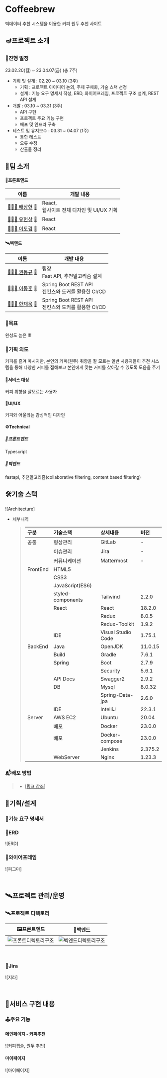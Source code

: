 # Coffeebrew

빅데이터 추천 시스템을 이용한 커피 원두 추천 사이트

## 🪔프로젝트 소개

### 📅진행 일정

23.02.20(월) ~ 23.04.07(금) (총 7주)

- 기획 및 설계 : 02.20 ~ 03.10 (3주)
  - 기획 : 프로젝트 아이디어 논의, 주제 구체화, 기술 스택 선정
  - 설계 : 기능 요구 명세서 작성, ERD, 와이어프레임, 프로젝트 구조 설계, REST API 설계
- 개발 : 03.10 ~ 03.31 (3주)
  - API 구현
  - 프로젝트 주요 기능 구현
  - 배포 및 인프라 구축
- 테스트 및 유지보수 : 03.31 ~ 04.07 (1주)
  - 통합 테스트
  - 오류 수정
  - 산출물 정리

## 🤝팀 소개

#### 🌈프론트엔드

| 이름                                                       | 개발 내용                                             |
| ---------------------------------------------------------- | ----------------------------------------------------- |
| [👨🏻‍💻 배상현](https://github.com/{}) [📧](mailto:@gmail.com) | React,<br />웹사이트 전체 디자인 및 UI/UX 기획 <br /> |
| [👨🏻‍💻 유헌상](https://github.com/{}) [📧](mailto:@gmail.com) | React                                                 |
| [👨🏻‍💻 이도겸](https://github.com/{}) [📧](mailto:@gmail.com) | React                                                 |

#### 🛰벡엔드

| 이름                                                       | 개발 내용                                               |
| ---------------------------------------------------------- | ------------------------------------------------------- |
| [👨🏻‍💻 권동규](https://github.com/{}) [📧](mailto:@gmail.com) | 팀장 <br />Fast API, 추천알고리즘 설계<br>                               |
| [👨🏻‍💻 이동훈](https://github.com/{}) [📧](mailto:@gmail.com) | Spring Boot REST API<br /> 젠킨스와 도커를 활용한 CI/CD |
| [👨🏻‍💻 한재욱](https://github.com/{}) [📧](mailto:@gmail.com) | Spring Boot REST API<br /> 젠킨스와 도커를 활용한 CI/CD |

### 🏁목표

완성도 높은 !!!

### 🤔기획 의도

커피를 즐겨 마시지만, 본인의 커피(원두) 취향을 잘 모르는 일반 사용자들이 추천 시스템을 통해 다양한 커피를 접해보고 본인에게 맞는 커피를 찾아갈 수 있도록 도움을 주기

#### 🎯서비스 대상

커피 취향을 잘모르는 사용자

#### 🎨UI/UX

커피와 어울리는 감성적인 디자인

#### ⚙Technical

##### 📡프론트엔드

Typescript

##### 📡벡엔드

fastapi, 추천알고리즘(collaborative filtering, content based filtering)

## 🛠기술 스택

![Architecture]

- 세부내역
  > | 구분     | 기술스택          | 상세내용           | 버전    |
  > | :------- | :---------------- | :----------------- | :------ |
  > | 공통     | 형상관리          | GitLab             | -       |
  > | &nbsp;   | 이슈관리          | Jira               | -       |
  > | &nbsp;   | 커뮤니케이션      | Mattermost         | -       |
  > | FrontEnd | HTML5             |
  > | &nbsp;   | CSS3              |
  > | &nbsp;   | JavaScript(ES6)   |
  > | &nbsp;   | styled-components | Tailwind           | 2.2.0   |
  > | &nbsp;   | React             | React              | 18.2.0  |
  > | &nbsp;   | &nbsp;            | Redux              | 8.0.5   |
  > | &nbsp;   | &nbsp;            | Redux-Toolkit      | 1.9.2   |
  > | &nbsp;   | IDE               | Visual Studio Code | 1.75.1  |
  > | BackEnd  | Java              | OpenJDK            | 11.0.15 |
  > | &nbsp;   | Build             | Gradle             | 7.6.1   |
  > | &nbsp;   | Spring            | Boot               | 2.7.9   |
  > | &nbsp;   | &nbsp;            | Security           | 5.6.1   |
  > | &nbsp;   | API Docs          | Swagger2           | 2.9.2   |
  > | &nbsp;   | DB                | Mysql              | 8.0.32  |
  > | &nbsp;   | &nbsp;            | Spring-Data-jpa    | 2.6.0  |
  > | &nbsp;   | IDE               | IntelliJ           | 22.3.1  |
  > | Server   | AWS EC2           | Ubuntu             | 20.04   |
  > | &nbsp;   | 배포              | Docker             | 23.0.0  |
  > | &nbsp;   | 배포              | Docker-compose     | 23.0.0  |
  > | &nbsp;   | &nbsp;            | Jenkins            | 2.375.2 |
  > | &nbsp;   | WebServer         | Nginx              | 1.23.3  |

### 📬배포 방법

> - [[링크 참조](/exec/1_2_TechStack.md)]

## 💼기획/설계

### 📑기능 요구 명세서

### 📑ERD

![ERD]
<br>

### 🧩와이어프레임

![피그마]


<br>

## 🛰프로젝트 관리/운영

### 🛰프로젝트 디렉토리

| 🖼프론트엔드                                                                             | 📡백엔드                                                                                |
| --------------------------------------------------------------------------------------- | --------------------------------------------------------------------------------------- |
| ![프론트디렉토리구조](/uploads/d0f94b2c4ac0fb303dd1f8d38696de6d/프론트디렉토리구조.png) | ![벡엔드디렉토리구조](/uploads/de09769496e8629179fb9cd5706126c5/벡엔드디렉토리구조.png) |

<br>

### 📢Jira

![지라]

<br>

## 📱서비스 구현 내용

### 🕹주요 기능

#### 메인페이지 - 커피추천

![커피캡슐, 원두 추천]
<br>

#### 마이페이지

![마이페이지]
<br>
